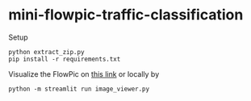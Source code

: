 # mini-flowpic-traffic-classification

Setup
```
python extract_zip.py
pip install -r requirements.txt 
```

Visualize the FlowPic
on [this link](https://eyalho-mini-flowpic-traffic-classification-image-viewer-cgsu1h.streamlit.app/) or locally by

```
python -m streamlit run image_viewer.py 
```
